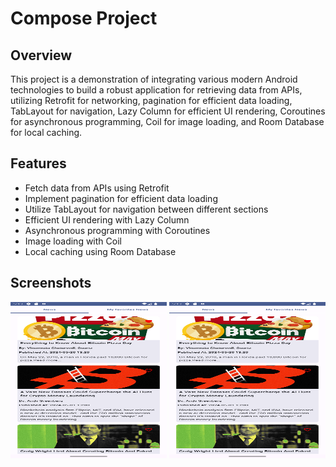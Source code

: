 # Compose Project

## Overview
This project is a demonstration of integrating various modern Android technologies to build a robust application for retrieving data from APIs, utilizing Retrofit for networking, pagination for efficient data loading, TabLayout for navigation, Lazy Column for efficient UI rendering, Coroutines for asynchronous programming, Coil for image loading, and Room Database for local caching.

## Features
- Fetch data from APIs using Retrofit
- Implement pagination for efficient data loading
- Utilize TabLayout for navigation between different sections
- Efficient UI rendering with Lazy Column
- Asynchronous programming with Coroutines
- Image loading with Coil
- Local caching using Room Database

## Screenshots

<img src="Screenshot_1716862397.png" width=250 height=250/>
<img src="Screenshot_1716862397.png" width=250 height=250/>

